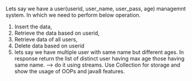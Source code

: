 Lets say we have a user(userid, user_name, user_pass, age) managemnt system. In which we need to perform below operation.
1. Insert the data,
2. Retrieve the data based on userid,
3. Retrieve data of all users,
4. Delete data based on userid
5. lets say we have multiple user with same name but different ages. 
In response return the list of distinct user having max age those having same name.
--> do it using streams. Use Collection for storage and show the usage of OOPs and java8 features.
